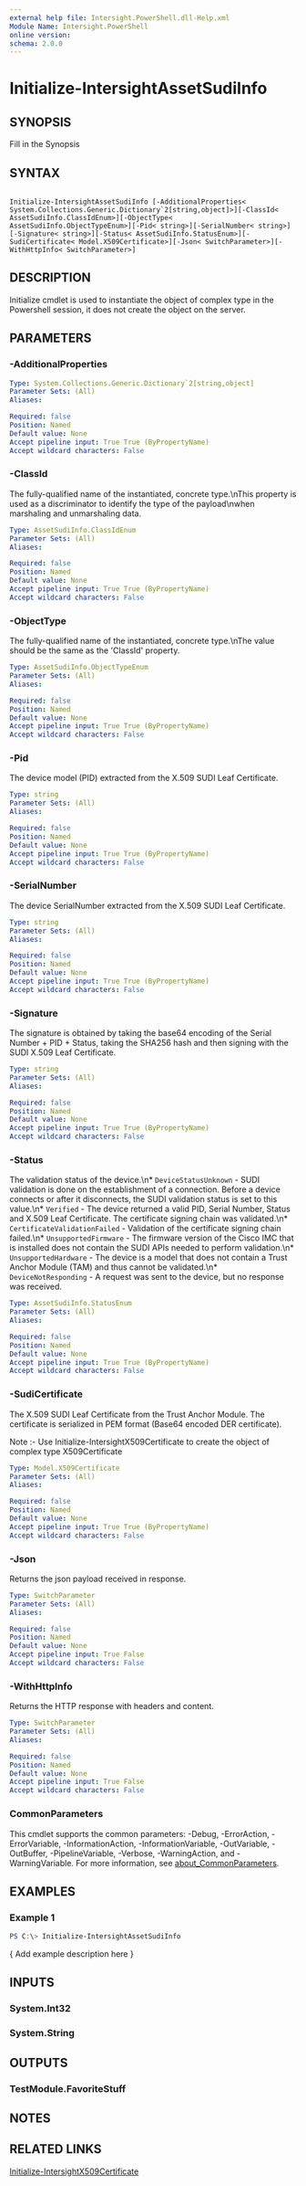 ```yaml
---
external help file: Intersight.PowerShell.dll-Help.xml
Module Name: Intersight.PowerShell
online version:
schema: 2.0.0
---
```


# Initialize-IntersightAssetSudiInfo

## SYNOPSIS
Fill in the Synopsis

## SYNTAX

```

Initialize-IntersightAssetSudiInfo [-AdditionalProperties< System.Collections.Generic.Dictionary`2[string,object]>][-ClassId< AssetSudiInfo.ClassIdEnum>][-ObjectType< AssetSudiInfo.ObjectTypeEnum>][-Pid< string>][-SerialNumber< string>][-Signature< string>][-Status< AssetSudiInfo.StatusEnum>][-SudiCertificate< Model.X509Certificate>][-Json< SwitchParameter>][-WithHttpInfo< SwitchParameter>]

```

## DESCRIPTION

Initialize cmdlet is used to instantiate the object of complex type in the Powershell session, it does not create the object on the server.

## PARAMETERS

### -AdditionalProperties


```yaml
Type: System.Collections.Generic.Dictionary`2[string,object]
Parameter Sets: (All)
Aliases:

Required: false
Position: Named
Default value: None
Accept pipeline input: True True (ByPropertyName)
Accept wildcard characters: False
```

### -ClassId
The fully-qualified name of the instantiated, concrete type.\nThis property is used as a discriminator to identify the type of the payload\nwhen marshaling and unmarshaling data.

```yaml
Type: AssetSudiInfo.ClassIdEnum
Parameter Sets: (All)
Aliases:

Required: false
Position: Named
Default value: None
Accept pipeline input: True True (ByPropertyName)
Accept wildcard characters: False
```

### -ObjectType
The fully-qualified name of the instantiated, concrete type.\nThe value should be the same as the &apos;ClassId&apos; property.

```yaml
Type: AssetSudiInfo.ObjectTypeEnum
Parameter Sets: (All)
Aliases:

Required: false
Position: Named
Default value: None
Accept pipeline input: True True (ByPropertyName)
Accept wildcard characters: False
```

### -Pid
The device model (PID) extracted from the X.509 SUDI Leaf Certificate.

```yaml
Type: string
Parameter Sets: (All)
Aliases:

Required: false
Position: Named
Default value: None
Accept pipeline input: True True (ByPropertyName)
Accept wildcard characters: False
```

### -SerialNumber
The device SerialNumber extracted from the X.509 SUDI Leaf Certificate.

```yaml
Type: string
Parameter Sets: (All)
Aliases:

Required: false
Position: Named
Default value: None
Accept pipeline input: True True (ByPropertyName)
Accept wildcard characters: False
```

### -Signature
The signature is obtained by taking the base64 encoding of the Serial Number + PID + Status, taking the SHA256 hash and then signing with the SUDI X.509 Leaf Certificate.

```yaml
Type: string
Parameter Sets: (All)
Aliases:

Required: false
Position: Named
Default value: None
Accept pipeline input: True True (ByPropertyName)
Accept wildcard characters: False
```

### -Status
The validation status of the device.\n* `DeviceStatusUnknown` - SUDI validation is done on the establishment of a connection. Before a device connects or after it disconnects, the SUDI validation status is set to this value.\n* `Verified` - The device returned a valid PID, Serial Number, Status and X.509 Leaf Certificate. The certificate signing chain was validated.\n* `CertificateValidationFailed` - Validation of the certificate signing chain failed.\n* `UnsupportedFirmware` - The firmware version of the Cisco IMC that is installed does not contain the SUDI APIs needed to perform validation.\n* `UnsupportedHardware` - The device is a model that does not contain a Trust Anchor Module (TAM) and thus cannot be validated.\n* `DeviceNotResponding` - A request was sent to the device, but no response was received.

```yaml
Type: AssetSudiInfo.StatusEnum
Parameter Sets: (All)
Aliases:

Required: false
Position: Named
Default value: None
Accept pipeline input: True True (ByPropertyName)
Accept wildcard characters: False
```

### -SudiCertificate
The X.509 SUDI Leaf Certificate from the Trust Anchor Module. The certificate is serialized in PEM format (Base64 encoded DER certificate).

Note :- Use Initialize-IntersightX509Certificate to create the object of complex type X509Certificate

```yaml
Type: Model.X509Certificate
Parameter Sets: (All)
Aliases:

Required: false
Position: Named
Default value: None
Accept pipeline input: True True (ByPropertyName)
Accept wildcard characters: False
```

### -Json
Returns the json payload received in response.

```yaml
Type: SwitchParameter
Parameter Sets: (All)
Aliases:

Required: false
Position: Named
Default value: None
Accept pipeline input: True False
Accept wildcard characters: False
```

### -WithHttpInfo
Returns the HTTP response with headers and content.

```yaml
Type: SwitchParameter
Parameter Sets: (All)
Aliases:

Required: false
Position: Named
Default value: None
Accept pipeline input: True False
Accept wildcard characters: False
```


### CommonParameters
This cmdlet supports the common parameters: -Debug, -ErrorAction, -ErrorVariable, -InformationAction, -InformationVariable, -OutVariable, -OutBuffer, -PipelineVariable, -Verbose, -WarningAction, and -WarningVariable. For more information, see [about_CommonParameters](http://go.microsoft.com/fwlink/?LinkID=113216).

## EXAMPLES

### Example 1
```powershell
PS C:\> Initialize-IntersightAssetSudiInfo
```

{ Add example description here }

## INPUTS

### System.Int32

### System.String

## OUTPUTS

### TestModule.FavoriteStuff

## NOTES

## RELATED LINKS

[Initialize-IntersightX509Certificate](./Initialize-IntersightX509Certificate.md)
